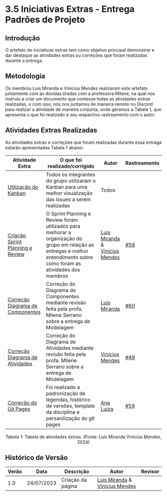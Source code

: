 # 3.5 Iniciativas Extras - Entrega Padrões de Projeto

## Introdução
O artefato de iniciativas extras tem como objetivo principal demonstrar e dar destaque as atividades extras ou correções que foram realizadas durante a entrega.

## Metodologia
Os membros Luis Miranda e Vinícius Mendes realizaram este artefato juntamente com as dúvidas tiradas com a professora Milene, na qual nos instruiu a criar um documento que contesse todas as atividades extras realizadas, e com isso, nós nos juntamos de maneira remoto no Discord para realizar a atividade de maneira conjunta, onde geramos a Tabela 1, que apresenta o que foi realizado e seu respectivo rastreamento com o autor.

## Atividades Extras Realizadas

As atividades extras e correções que foram realizadas durante essa entraga estarão apresentadas Tabela 1 abaixo:

| Atividade Extra | O que foi realizado/corrigido | Autor | Rastreamento |
|-----------------|-------------------------------|-------|--------------|
| [Utilização do Kanban](https://github.com/orgs/UnBArqDsw2024-1/projects/8)   | Todos os integrantes do grupo utilizaram o Kanban para uma melhor visualização das Issues a serem realizadas  | Todos  |      |
| [Criação Sprint Planning e Review]()                |  O Sprint Planning e Review foram utilizados para melhorar a organização do grupo em relação as entregas e melhor entendimento sobre como foram as atividades dos membros                   | [Luis Miranda](https://github.com/LuisMiranda10) & [Vinícius Mendes](https://github.com/yabamiah)   | [#59](https://github.com/UnBArqDsw2024-1/2024.1_G2_My_Music/issues/59)      |
| [Correção Diagrama de Componentes]()                |  Correção do Diagrama de Componentes mediante revisão feita pela profa. Milene Serrano sobre a entrega de Modelagem                             | [Luis Miranda](https://github.com/LuisMiranda10)      | [#60](https://github.com/UnBArqDsw2024-1/2024.1_G2_My_Music/issues/60)         |
| [Correção Diagrama de Atividades]()                |  Correção do Diagrama de Atividades mediante revisão feita pela profa. Milene Serrano sobre a entrega de Modelagem                             | [Vinícius Mendes](https://github.com/yabamiah)    | [#49](https://github.com/UnBArqDsw2024-1/2024.1_G2_My_Music/issues/49)         |
| [Correção do Git Pages](https://github.com/UnBArqDsw2024-1/2024.1_G2_My_Music/commit/f51c7858cb525644571bf866103c383a2eaa1c15)                                      |    Foi realizado a padronização de legendas, histórico de versões, template da disciplina e persanilização do git pages     |   [Ana Luíza](https://github.com/analuizargds)        |      [#58](https://github.com/UnBArqDsw2024-1/2024.1_G2_My_Music/issues/58)         |

<div style="text-align: center">
  <p>Tabela 1: Tabela de atividades extras. (Fonte: Luis Miranda Vinícius Mendes, 2024)</p>
</div>

## Histórico de Versão
| Verão | Data | Descrição | Autor | Revisor |
|-------|------|-----------|-------|---------|
|   1.0   | 24/07/2023| Criação da página | [Luis Miranda](https://github.com/LuisMiranda10) & [Vinícius Mendes](https://github.com/yabamiah)|                  |